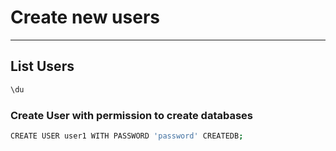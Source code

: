 # Create new users
---
## List Users 
```bash
\du  
```
### Create User with permission to create databases
```bash
CREATE USER user1 WITH PASSWORD 'password' CREATEDB;
```